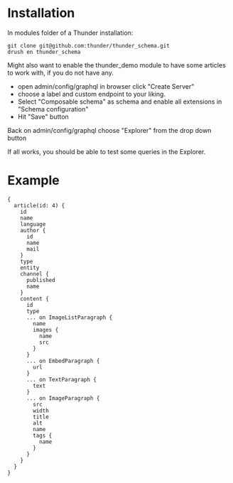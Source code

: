 # Installation

In modules folder of a Thunder installation:

    git clone git@github.com:thunder/thunder_schema.git
    drush en thunder_schema

Might also want to enable the thunder_demo module to have some articles to work with, if you do not have any.

+ open admin/config/graphql in browser click "Create Server"
+ choose a label and custom endpoint to your liking.
+ Select "Composable schema" as schema and enable all extensions in "Schema configuration"
+ Hit "Save" button

Back on admin/config/graphql choose "Explorer" from the drop down button

If all works, you should be able to test some queries in the Explorer.

# Example

    {
      article(id: 4) {
        id
        name
        language
        author {
          id
          name
          mail
        }
        type
        entity
        channel {
          published
          name
        }
        content {
          id
          type
          ... on ImageListParagraph {
            name
            images {
              name
              src
            }
          }
          ... on EmbedParagraph {
            url
          }
          ... on TextParagraph {
            text
          }
          ... on ImageParagraph {
            src
            width
            title
            alt
            name
            tags {
              name
            }
          }
        }
      }
    }

